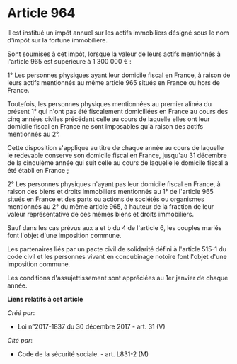 # Article 964

Il est institué un impôt annuel sur les actifs immobiliers désigné sous le nom d'impôt sur la fortune immobilière.

Sont soumises à cet impôt, lorsque la valeur de leurs actifs mentionnés à l'article 965 est supérieure à 1 300 000 € :

1° Les personnes physiques ayant leur domicile fiscal en France, à raison de leurs actifs mentionnés au même article 965
situés en France ou hors de France.

Toutefois, les personnes physiques mentionnées au premier alinéa du présent 1° qui n'ont pas été fiscalement domiciliées en
France au cours des cinq années civiles précédant celle au cours de laquelle elles ont leur domicile fiscal en France ne sont
imposables qu'à raison des actifs mentionnés au 2°.

Cette disposition s'applique au titre de chaque année au cours de laquelle le redevable conserve son domicile fiscal en
France, jusqu'au 31 décembre de la cinquième année qui suit celle au cours de laquelle le domicile fiscal a été établi en
France ;

2° Les personnes physiques n'ayant pas leur domicile fiscal en France, à raison des biens et droits immobiliers mentionnés au
1° de l'article 965 situés en France et des parts ou actions de sociétés ou organismes mentionnés au 2° du même article 965,
à hauteur de la fraction de leur valeur représentative de ces mêmes biens et droits immobiliers.

Sauf dans les cas prévus aux a et b du 4 de l'article 6, les couples mariés font l'objet d'une imposition commune.

Les partenaires liés par un pacte civil de solidarité défini à l'article 515-1 du code civil et les personnes vivant en
concubinage notoire font l'objet d'une imposition commune.

Les conditions d'assujettissement sont appréciées au 1er janvier de chaque année.

**Liens relatifs à cet article**

_Créé par_:

  - Loi n°2017-1837 du 30 décembre 2017 - art. 31 (V)

_Cité par_:

  - Code de la sécurité sociale. - art. L831-2 (M)
